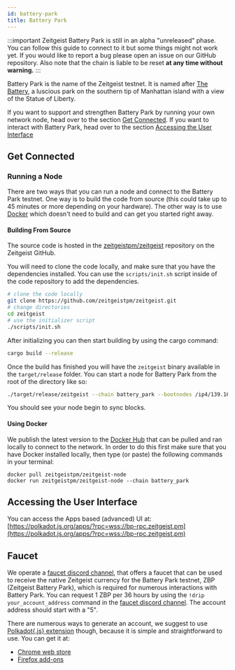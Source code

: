 ```yaml
---
id: battery-park
title: Battery Park
---
```


:::important Zeitgeist Battery Park is still in an alpha "unreleased" phase. You
can follow this guide to connect to it but some things might not work yet. If
you would like to report a bug please open an issue on our GitHub repository.
Also note that the chain is liable to be reset **at any time without warning.**
:::

Battery Park is the name of the Zeitgeist testnet. It is named after
[The Battery](<https://en.wikipedia.org/wiki/The_Battery_(Manhattan)>), a
luscious park on the southern tip of Manhattan island with a view of the Statue
of Liberty.

If you want to support and strengthen Battery Park by running your own network
node, head over to the section [Get Connected](battery-park#get-connected). If
you want to interact with Battery Park, head over to the section
[Accessing the User Interface](battery-park#accessing-the-user-interface)

## Get Connected

### Running a Node

There are two ways that you can run a node and connect to the Battery Park
testnet. One way is to build the code from source (this could take up to 45
minutes or more depending on your hardware). The other way is to use
[Docker](https://www.docker.com/) which doesn't need to build and can get you
started right away.

#### Building From Source

The source code is hosted in the
[zeitgeistpm/zeitgeist](https://github.com/zeitgeistpm/zeitgeist) repository on
the Zeitgeist GitHub.

You will need to clone the code locally, and make sure that you have the
dependencies installed. You can use the `scripts/init.sh` script inside of the
code repository to add the dependencies.

```sh
# clone the code locally
git clone https://github.com/zeitgeistpm/zeitgeist.git
# change directories
cd zeitgeist
# use the initializer script
./scripts/init.sh
```

After initializing you can then start building by using the cargo command:

```sh
cargo build --release
```

Once the build has finished you will have the `zeitgeist` binary available in
the `target/release` folder. You can start a node for Battery Park from the root
of the directory like so:

```sh
./target/release/zeitgeist --chain battery_park --bootnodes /ip4/139.162.171.58/tcp/30333/p2p/12D3KooWPvu5rpH2FNYnAmiQ8X8XqkMiuSFTjH2jwMCSjoam7RGQ
```

You should see your node begin to sync blocks.

#### Using Docker

We publish the latest version to the
[Docker Hub](https://hub.docker.com/r/zeitgeistpm/zeitgeist-node) that can be
pulled and ran locally to connect to the network. In order to do this first make
sure that you have Docker installed locally, then type (or paste) the following
commands in your terminal:

```
docker pull zeitgeistpm/zeitgeist-node
docker run zeitgeistpm/zeitgeist-node --chain battery_park
```

## Accessing the User Interface

You can access the Apps based (advanced) UI at:
[https://polkadot.js.org/apps/?rpc=wss://bp-rpc.zeitgeist.pm](https://polkadot.js.org/apps/?rpc=wss://bp-rpc.zeitgeist.pm)

## Faucet

We operate a [faucet discord channel](https://discord.gg/VWMY3xMtWb), that
offers a faucet that can be used to receive the native Zeitgeist currency for
the Battery Park testnet, ZBP (Zeitgeist Battery Park), which is required for
numerous interactions with Battery Park. You can request 1 ZBP per 36 hours by
using the `!drip your_account_address` command in the
[faucet discord channel](https://discord.gg/VWMY3xMtWb). The account address
should start with a "5".

There are numerous ways to generate an account, we suggest to use
[Polkadot{.js} extension](https://github.com/polkadot-js/extension) though,
because it is simple and straightforward to use. You can get it at:

- [Chrome web store](https://chrome.google.com/webstore/detail/polkadot%7Bjs%7D-extension/mopnmbcafieddcagagdcbnhejhlodfdd)
- [Firefox add-ons](https://addons.mozilla.org/en-US/firefox/addon/polkadot-js-extension/)
